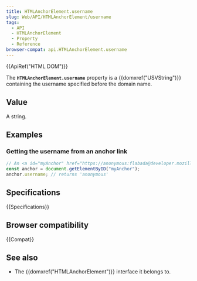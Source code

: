 ```yaml
---
title: HTMLAnchorElement.username
slug: Web/API/HTMLAnchorElement/username
tags:
  - API
  - HTMLAnchorElement
  - Property
  - Reference
browser-compat: api.HTMLAnchorElement.username
---
```

{{ApiRef("HTML DOM")}}

The **`HTMLAnchorElement.username`** property is a
{{domxref("USVString")}} containing the username specified before the domain name.

## Value

A string.

## Examples

### Getting the username from an anchor link

```js
// An <a id="myAnchor" href="https://anonymous:flabada@developer.mozilla.org/en-US/docs/HTMLAnchorElement"> element is in the document
const anchor = document.getElementByID("myAnchor");
anchor.username; // returns 'anonymous'
```

## Specifications

{{Specifications}}

## Browser compatibility

{{Compat}}

## See also

- The {{domxref("HTMLAnchorElement")}} interface it belongs to.
